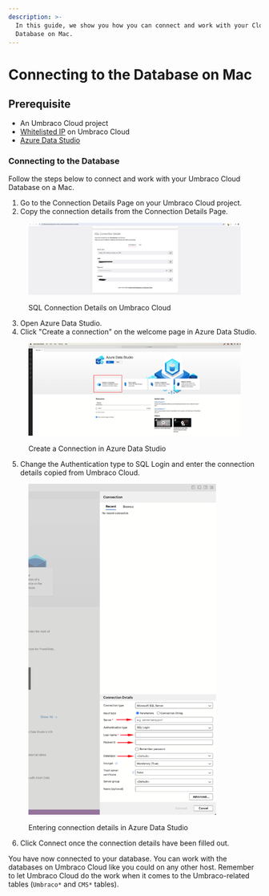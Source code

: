 ```yaml
---
description: >-
  In this guide, we show you how you can connect and work with your Cloud
  Database on Mac.
---
```


# Connecting to the Database on Mac

## Prerequisite

* An Umbraco Cloud project
* [Whitelisted IP](https://docs.umbraco.com/umbraco-cloud/databases/cloud-database#opening-the-firewall) on Umbraco Cloud
* [Azure Data Studio ](https://azure.microsoft.com/en-us/products/data-studio)

### Connecting to the Database

Follow the steps below to connect and work with your Umbraco Cloud Database on a Mac.

1. Go to the Connection Details Page on your Umbraco Cloud project.
2. Copy the connection details from the Connection Details Page.

<figure><img src="../../.gitbook/assets/image (2).png" alt=""><figcaption><p>SQL Connection Details on Umbraco Cloud</p></figcaption></figure>

3. Open Azure Data Studio.
4. Click "Create a connection" on the welcome page in Azure Data Studio.

<figure><img src="../../.gitbook/assets/image.png" alt=""><figcaption><p>Create a Connection in Azure Data Studio</p></figcaption></figure>

5. Change the Authentication type to SQL Login and enter the connection details copied from Umbraco Cloud.

<div data-full-width="false">

<figure><img src="../../.gitbook/assets/image (3).png" alt="" width="375"><figcaption><p>Entering connection details in Azure Data Studio</p></figcaption></figure>

</div>

6. Click Connect once the connection details have been filled out.

You have now connected to your database. You can work with the databases on Umbraco Cloud like you could on any other host. Remember to let Umbraco Cloud do the work when it comes to the Umbraco-related tables (`Umbraco*` and `CMS*` tables).
